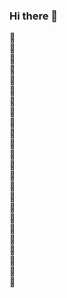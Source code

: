 ### Hi there 👋

<!--
**yan-wl/yan-wl** is a ✨ _special_ ✨ repository because its `README.md` (this file) appears on your GitHub profile.

Here are some ideas to get you started:

- 🔭 I’m currently working on ...
- 🌱 I’m currently learning ...
- 👯 I’m looking to collaborate on ...
- 🤔 I’m looking for help with ...
- 💬 Ask me about ...
- 📫 How to reach me: ...
- 😄 Pronouns: ...
- ⚡ Fun fact: ...
-->

🌵
<br/>🌵
<br/>🌵
<br/>🌵
<br/>🌵
<br/>🌵
<br/>🌵
<br/>🌵
<br/>🌵
<br/>🌵
<br/>🌵
<br/>🌵
<br/>🌵
<br/>🌵
<br/>🌵
<br/>🌵
<br/>🌵
<br/>🌵
<br/>🌵
<br/>🌵
<br/>🌵
<br/>🌵
<br/>🌵
<br/>🌵
